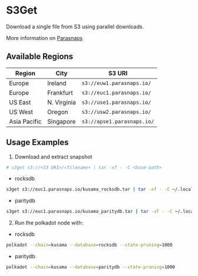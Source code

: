 # S3Get

Download a single file from S3 using parallel downloads.

More information on [Parasnaps](https://parasnaps.io/)

## Available Regions

| Region | City | S3 URI |
|--|--|--|
| Europe | Ireland | ```s3://euw1.parasnaps.io/``` |
| Europe | Frankfurt | ```s3://euc1.parasnaps.io/``` |
| US East | N. Virginia | ```s3://use1.parasnaps.io/``` |
| US West | Oregon | ```s3://usw2.parasnaps.io/``` |
| Asia Pacific | Singapore | ```s3://apse1.parasnaps.io/``` |

## Usage Examples

1. Download and extract snapshot
```sh
# s3get s3://<S3 URI>/<filename> | tar -xf - -C <base-path>
```
- rocksdb
```sh
s3get s3://euc1.parasnaps.io/kusama_rocksdb.tar | tar -xf - -C ~/.local/share/polkadot/chains/ksmcc3/
```
- paritydb
```sh
s3get s3://euc1.parasnaps.io/kusama_paritydb.tar | tar -xf - -C ~/.local/share/polkadot/chains/ksmcc3/
```

2. Run the polkadot node with:
- rocksdb
```sh
polkadot --chain=kusama --database=rocksdb --state-pruning=1000
```
- paritydb
```sh
polkadot --chain=kusama --database=paritydb --state-pruning=1000
```